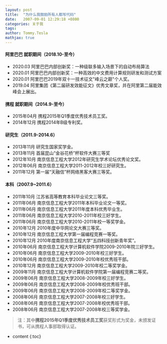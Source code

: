 ```yaml
---
layout: post
title:  "为什么我鼓励所有人都写代码"
date:   2007-09-01 12:29:18 +0800 
categories: 关于我
tags:
author: Tommy.Tesla
mathjax: true
---
```


#### 阿里巴巴 就职期间（2018.10-至今）

* 2020.03 阿里巴巴内部创新奖：一种级联多输入场景下的自动布局算法
* 2020.01 阿里巴巴内部创新奖：一种高效的中文费用计算规则研发和测试方案
* 2020.01 阿里巴巴2019年双十一技术征文"峰云之巅"个人奖。
* 2019.04 阿里集团《第二届研发效能征文》优秀文章奖，并在阿里第二届能效峰会上展出。

#### 携程 就职期间（2014.9-至今）
* 2015年04月 携程2015年Q1季度优秀技术员工奖。
* 2014年12月 携程2014年B级专利奖。

#### 研究生（2011.9-2014.6）
* 2013年11月 研究生国家奖学金。
* 2013年11月 首届昆山“金谷花桥”杯软件大赛三等奖
* 2012年10月 南京信息工程大学2012年研究生学术论坛优秀论文奖。
* 2012年06月 南京信息工程大学2011-2012年校三好研究生。
* 2011年12月 第一届“天融信”杯网络黑客大赛三等奖。

#### 本科（2007.9~2011.6）
* 2011年10月 江苏省高等教育本科毕业论文三等奖。
* 2011年06月 南京信息工程大学2011年本科毕业论文一等奖。
* 2011年06月 南京信息工程大学2011年度本科优秀毕业生。 
* 2011年06月 南京信息工程大学2010-2011年校三好学生。
* 2011年06月 南京信息工程大学2010-2011年校一等奖学金。
* 2010年12月 2010年度中华网论文大赛三等奖。 
* 2010年12月 南京信息工程大学第一届编程竞赛一等奖。
* 2010年12月 2010年度南京信息工程大学“五四科技创新青年奖”。
* 2010年06月 南京信息工程大学计算机软件学院2009-2010年院三好学生。
* 2010年06月 南京信息工程大学2009-2010年校三好学生。
* 2010年06月 南京信息工程大学2009-2010年校优秀班干部。
* 2010年12月 南京信息工程大学2009-2010年校二等奖学金。
* 2009年11月 南京信息工程大学计算机软件学院第一届编程竞赛二等奖。
* 2009年06月 南京信息工程大学2008-2009年校三好学生。
* 2009年06月 南京信息工程大学2008-2009年校优秀班干部。
* 2009年06月 南京信息工程大学2008-2009年校二等奖学金。
* 2008年06月 南京信息工程大学2007-2008年校三好学生。 
* 2008年06月 南京信息工程大学2007-2008年校优秀班干部。
* 2008年06月 南京信息工程大学2007-2008年校三等奖学金。


> 注：其中**携程2015年Q1季度优秀技术员工奖**获奖形式为奖金，未颁发证书，可从携程人事部取得认证。

* content 
{:toc}